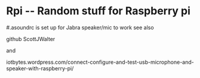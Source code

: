 # Rpi --  Random stuff for Raspberry pi

#.asoundrc is set up for Jabra speaker/mic to work
see also

github ScottJWalter

and

iotbytes.wordpress.com/connect-configure-and-test-usb-microphone-and-speaker-with-raspberry-pi/

